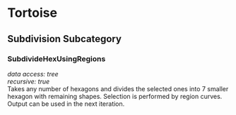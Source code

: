 # Tortoise

## Subdivision Subcategory
### SubdivideHexUsingRegions
_data access: tree_  
_recursive: true_  
Takes any number of hexagons and divides the selected ones into 7 smaller hexagon with remaining shapes. Selection is performed by region curves. Output can be used in the next iteration. 
